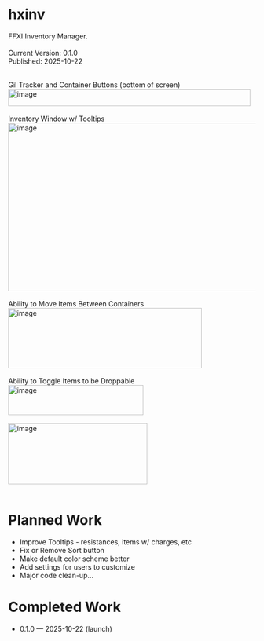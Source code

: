 # hxinv
FFXI Inventory Manager.<br /><br />
Current Version: 0.1.0<br />
Published: 2025-10-22<br /><br />

Gil Tracker and Container Buttons (bottom of screen)<br />
<img width="493" height="35" alt="image" src="https://github.com/user-attachments/assets/521ae712-29b6-4f4d-8301-2387e2a477bd" /><br /><br />
Inventory Window w/ Tooltips<br />
<img width="593" height="343" alt="image" src="https://github.com/user-attachments/assets/2e5d9610-9133-4088-84d9-3b22007cec23" /><br /><br />
Ability to Move Items Between Containers<br />
<img width="394" height="123" alt="image" src="https://github.com/user-attachments/assets/7dcf9d2f-9993-4575-a2e5-76ce07bc6496" /><br /><br />
Ability to Toggle Items to be Droppable<br />
<img width="275" height="61" alt="image" src="https://github.com/user-attachments/assets/66283a2a-9a50-49ac-b851-420b1535c26c" /><br /><br />
<img width="283" height="124" alt="image" src="https://github.com/user-attachments/assets/0b8b38b1-5f31-4f3d-8eda-dfcd388d29f2" /><br /><br />

<h1>Planned Work</h1>
<ul>
   <li>Improve Tooltips - resistances, items w/ charges, etc</li> 
   <li>Fix or Remove Sort button</li>
   <li>Make default color scheme better</li>
   <li>Add settings for users to customize</li>
   <li>Major code clean-up...</li>
</ul>

<h1>Completed Work</h1>
<ul>
   <li>0.1.0 &mdash; 2025-10-22 (launch)</li>
</ul>
